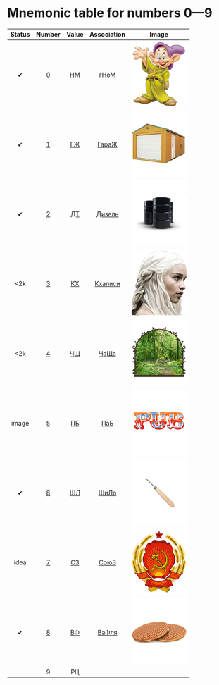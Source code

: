 # Mnemonic table for numbers 0&mdash;9

| Status | Number | Value | Association | Image |
| :---: | :---: | :---: | :---: | :---: |
| &#10004; | [0](./0/) | [НМ](./0/) | [гНоМ](./0/) | <img src="https://github.com/sharkich/nemonic/blob/master/cards/10/0/0.png?raw=true" width="125" height="150" alt="0 - гНоМ"> |
| &#10004; | [1](./1/) | [ГЖ](./1/) | [ГараЖ](./1/) | <img src="https://github.com/sharkich/nemonic/blob/master/cards/10/1/1.png?raw=true" width="125" height="150" alt="1 - ГараЖ"> |
| &#10004; | [2](./2/) | [ДТ](./2/) | [Дизель](./2/) | <img src="https://github.com/sharkich/nemonic/blob/master/cards/10/2/2.png?raw=true" width="125" height="150" alt="2 - Дизель"> |
| <2k | [3](./3/) | [КХ](./3/) | [Кхалиси](./3/) | <img src="https://github.com/sharkich/nemonic/blob/master/cards/10/3/3.png?raw=true" width="125" height="150" alt="3 - КХалиси"> |
| <2k | [4](./4/) | [ЧЩ](./4/) | [ЧаЩа](./4/) | <img src="https://github.com/sharkich/nemonic/blob/master/cards/10/4/4.png?raw=true" width="125" height="150" alt="4 - ЧаЩа"> |
| image | [5](./5/) | [ПБ](./5/) | [ПаБ](./5/) | <img src="https://github.com/sharkich/nemonic/blob/master/cards/10/5/5.png?raw=true" width="125" height="150" alt="5 - ПаБ"> |
| &#10004; | [6](./6/) | [ШЛ](./6/) | [ШиЛо](./6/) | <img src="https://github.com/sharkich/nemonic/blob/master/cards/10/6/6.png?raw=true" width="125" height="150" alt="6 - ШиЛо"> |
| idea | [7](./7/) | [СЗ](./7/) | [СоюЗ](./7/) | <img src="https://github.com/sharkich/nemonic/blob/master/cards/10/7/7.png?raw=true" width="125" height="150" alt="7 - СоюЗ"> |
| &#10004; | [8](./8/) | [ВФ](./8/) | [ВаФля](./8/) | <img src="https://github.com/sharkich/nemonic/blob/master/cards/10/8/8.png?raw=true" width="125" height="150" alt="8 - ВаФля"> |
| | 9 | РЦ | | |